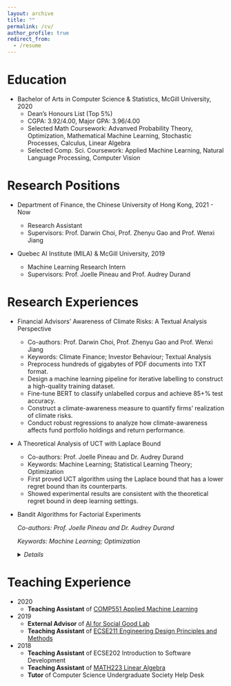 ```yaml
---
layout: archive
title: ""
permalink: /cv/
author_profile: true
redirect_from:
  - /resume
---
```


<!-- {% include base_path %} -->

Education
======
* Bachelor of Arts in Computer Science & Statistics, McGill University, 2020
  * Dean’s Honours List (Top 5%)
  * CGPA: 3.92/4.00, Major GPA: 3.96/4.00
  * Selected Math Coursework: Advanved Probability Theory, Optimization, Mathematical Machine Learning, Stochastic Processes, Calculus, Linear Algebra
  * Selected Comp. Sci. Coursework: Applied Machine Learning, Natural Language Processing, Computer Vision

Research Positions
======
* Department of Finance, the Chinese University of Hong Kong, 2021 - Now
  * Research Assistant 
  * Supervisors: Prof. Darwin Choi, Prof. Zhenyu Gao and Prof. Wenxi Jiang


* Quebec AI Institute (MILA) & McGill University, 2019
  * Machine Learning Research Intern
  * Supervisors: Prof. Joelle Pineau and Prof. Audrey Durand


Research Experiences
======
* Financial Advisors’ Awareness of Climate Risks: A Textual Analysis Perspective
  * Co-authors: Prof. Darwin Choi, Prof. Zhenyu Gao and Prof. Wenxi Jiang
  * Keywords: Climate Finance; Investor Behaviour; Textual Analysis
  * Preprocess hundreds of gigabytes of PDF documents into TXT format.
  * Design a machine learning pipeline for iterative labelling to construct a high-quality training dataset.
  * Fine-tune BERT to classify unlabelled corpus and achieve 85+% test accuracy.
  * Construct a climate-awareness measure to quantify firms’ realization of climate risks.
  * Conduct robust regressions to analyze how climate-awareness affects fund portfolio holdings and return performance.

* A Theoretical Analysis of UCT with Laplace Bound
  * Co-authors: Prof. Joelle Pineau and Dr. Audrey Durand
  * Keywords: Machine Learning; Statistical Learning Theory; Optimization
  * First proved UCT algorithm using the Laplace bound that has a lower regret bound than its counterparts.
  * Showed experimental results are consistent with the theoretical regret bound in deep learning settings.

* Bandit Algorithms for Factorial Experiments

  *Co-authors: Prof. Joelle Pineau and Dr. Audrey Durand*
  
  *Keywords: Machine Learning; Optimization*
  <details>
    <summary><em>Details</em></summary>
     <ul>
      <li> Implemented a family of bandit algorithms. </li>
      <li> Investigated various factorial experimental design configurations. </li>
      <li> Concluded that UCT algorithms for factorial experimental designs are robust. </li>
     </ul>
  </details>

<!--   * Co-authors: Prof. Joelle Pineau and Dr. Audrey Durand
  * Keywords: Machine Learning; Optimization
  * Implemented a family of bandit algorithms.
  * Investigated various factorial experimental design configurations.
  * Concluded that UCT algorithms for factorial experimental designs are robust. -->


Teaching Experience
======
* 2020
  * **Teaching Assistant** of [COMP551 Applied Machine Learning](https://www.mcgill.ca/study/2022-2023/courses/comp-551)
* 2019
  * **External Advisor** of [AI for Social Good Lab](https://www.ai4goodlab.com/)
  * **Teaching Assistant** of [ECSE211 Engineering Design Principles and Methods](https://www.mcgill.ca/study/2022-2023/courses/ecse-202)
* 2018
  * **Teaching Assistant** of ECSE202 Introduction to Software Development
  * **Teaching Assistant** of [MATH223 Linear Algebra](https://www.mcgill.ca/study/2022-2023/courses/math-223)
  * **Tutor** of Computer Science Undergraduate Society Help Desk





<!--

Skills
======
* Skill 1
* Skill 2
  * Sub-skill 2.1
  * Sub-skill 2.2
  * Sub-skill 2.3
* Skill 3

Publications
======
  <ul>{% for post in site.publications %}
    {% include archive-single-cv.html %}
  {% endfor %}</ul>
  
Talks
======
  <ul>{% for post in site.talks %}
    {% include archive-single-talk-cv.html %}
  {% endfor %}</ul>
  
Teaching
======
  <ul>{% for post in site.teaching %}
    {% include archive-single-cv.html %}
  {% endfor %}</ul>
  
Service and leadership
======
* Currently signed in to 43 different slack teams
-->
